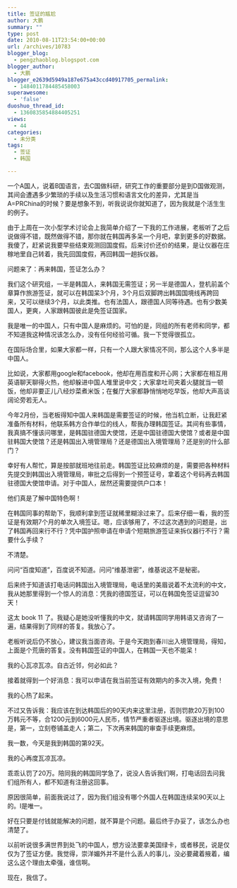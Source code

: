 ```yaml
---
title: 签证的尴尬
author: 大鹏
summary: ""
type: post
date: 2010-08-11T23:54:00+00:00
url: /archives/10783
blogger_blog:
  - pengzhaoblog.blogspot.com
blogger_author:
  - 大鹏
blogger_e2639d5949a187e675a43ccd40917705_permalink:
  - 1484011784485458003
superawesome:
  - 'false'
duoshuo_thread_id:
  - 1360835854884405251
views:
  - 44
categories:
  - 未分类
tags:
  - 签证
  - 韩国

---
```

一个A国人，说着B国语言，去C国做科研，研究工作的重要部分是到D国做观测，其间会遭遇多少繁琐的手续以及生活习惯和语言文化的差异，尤其是当A=PRChina的时候？要是想象不到，听我说说你就知道了，因为我就是个活生生的例子。

由于上周在一次小型学术讨论会上我简单介绍了一下我的工作进展，老板听了之后说做得不错，既然做得不错，那你就在韩国再多呆一个月吧，拿到更多的好数据。我傻了，赶紧说我要早些结束观测回国度假。后来讨价还价的结果，是让仪器在庄稼地里自己转着，我先回国度假，再回韩国一趟拆仪器。

问题来了：再来韩国，签证怎么办？

我们这个研究组，一半是韩国人，来韩国无需签证；另一半是德国人，登机前盖个章算作旅游签证，就可以在韩国呆3个月，3个月后双脚跨出韩国国境线再跨回来，又可以继续3个月，以此类推。也有法国人，跟德国人同等待遇。也有少数美国人，更爽，人家跟韩国彼此是免签证国家。

我是唯一的中国人，只有中国人是麻烦的。可怕的是，同组的所有老师和同学，都不知道我这种情况该怎么办，没有任何经验可循。我一下觉得很孤立。

在国际场合里，如果大家都一样，只有一个人跟大家情况不同，那么这个人多半是中国人。

比如说，大家都用google和facebook，他却在用百度和开心网；大家都在相互用英语聊天聊得火热，他却躲进中国人堆里说中文；大家拿吐司夹着火腿就当一顿饭，他却非要正儿八经炒菜煮米饭；在餐厅大家都静悄悄地吃早饭，他却大声高谈阔论旁若无人。

今年2月份，当老板得知中国人来韩国是需要签证的时候，他当机立断，让我赶紧准备所有材料，他联系韩方合作单位的线人，帮我办理韩国签证。其间有些事情，我真搞不懂该问哪里，是韩国驻德国大使馆，还是中国驻德国大使馆？或者是中国驻韩国大使馆？还是韩国出入境管理局？还是德国出入境管理局？还是别的什么部门？

幸好有人帮忙，算是按部就班地往前走。韩国签证比较麻烦的是，需要把各种材料先提交到韩国出入境管理局，审批之后得到一个预签证号，拿着这个号码再去韩国驻德国大使馆申请。对于中国人，居然还需要提供户口本！

他们真是了解中国特色啊！

在韩国同事的帮助下，我顺利拿到签证就稀里糊涂过来了。后来仔细一看，我的签证是有效期7个月的单次入境签证。嗯，应该够用了，不过这次遇到的问题是，出了韩国再回来行不行？凭中国护照申请在申请个短期旅游签证来拆仪器行不行？需要什么手续？

不清楚。

问问“百度知道”，百度说不知道。问问“维基泄密”，维基说这不是秘密。

后来终于知道该打电话问韩国出入境管理局，电话里的美眉说着不太流利的中文，我从她那里得到一个惊人的消息：凭我的德国签证，可以在韩国免签证逗留30天！

这太 book 11 了。我疑心是她没听懂我的中文，就请韩国同学用韩语又咨询了一遍，结果得到了同样的答复。我放心了。

老板听说后仍不放心，建议我当面咨询。于是今天跑到春川出入境管理局，得知，上面是个荒唐的答复。没有韩国签证的中国人，在韩国一天也不能呆！

我的心瓦凉瓦凉。自古近邻，何必如此？

接着就得到一个好消息：我可以申请在我当前签证有效期内的多次入境，免费！

我的心热了起来。

不过又告诉我：我应该在到达韩国后的90天内来这里注册，否则罚款20万到100万韩元不等，合1200元到6000元人民币，情节严重者驱逐出境。驱逐出境的意思是，第一，立刻卷铺盖走人；第二，下次再来韩国的审查手续更麻烦。

我一数，今天是我到韩国的第92天。

我的心再度瓦凉瓦凉。

乖乖认罚了20万。陪同我的韩国同学急了，说没人告诉我们啊，打电话回去问我们组所有人，都不知道有注册这回事。

原因很简单，前面我说过了，因为我们组没有哪个外国人在韩国连续呆90天以上的。I是唯一。

好在只要是付钱就能解决的问题，就不算是个问题。最后终于办妥了，该怎么办也清楚了。

以前听说很多满世界到处飞的中国人，想方设法要拿美国绿卡，或者移民，说是仅仅为了签证方便。我觉得，崇洋媚外并不是什么丢人的事儿，没必要藏着掖着，编这么这个理由太牵强，谁信啊。

现在，我信了。
